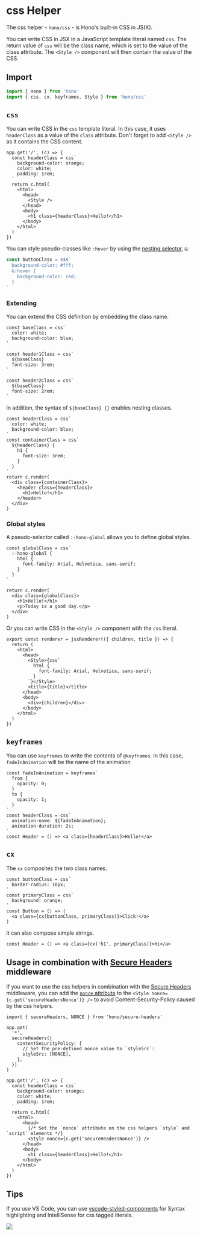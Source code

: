 # css Helper

The css helper - `hono/css` - is Hono's built-in CSS in JS(X).

You can write CSS in JSX in a JavaScript template literal named `css`. The return value of `css` will be the class name, which is set to the value of the class attribute. The `<Style />` component will then contain the value of the CSS.

## Import

```ts
import { Hono } from 'hono'
import { css, cx, keyframes, Style } from 'hono/css'
```

## `css` <Badge style="vertical-align: middle;" type="warning" text="Experimental" />

You can write CSS in the `css` template literal. In this case, it uses `headerClass` as a value of the `class` attribute. Don't forget to add `<Style />` as it contains the CSS content.

```ts{10,13}
app.get('/', (c) => {
  const headerClass = css`
    background-color: orange;
    color: white;
    padding: 1rem;
  `
  return c.html(
    <html>
      <head>
        <Style />
      </head>
      <body>
        <h1 class={headerClass}>Hello!</h1>
      </body>
    </html>
  )
})
```

You can style pseudo-classes like `:hover` by using the [nesting selector](https://developer.mozilla.org/en-US/docs/Web/CSS/Nesting_selector), `&`:

```ts
const buttonClass = css`
  background-color: #fff;
  &:hover {
    background-color: red;
  }
`
```

### Extending

You can extend the CSS definition by embedding the class name.

```tsx
const baseClass = css`
  color: white;
  background-color: blue;
`

const header1Class = css`
  ${baseClass}
  font-size: 3rem;
`

const header2Class = css`
  ${baseClass}
  font-size: 2rem;
`
```

In addition, the syntax of `${baseClass} {}` enables nesting classes.

```tsx
const headerClass = css`
  color: white;
  background-color: blue;
`
const containerClass = css`
  ${headerClass} {
    h1 {
      font-size: 3rem;
    }
  }
`
return c.render(
  <div class={containerClass}>
    <header class={headerClass}>
      <h1>Hello!</h1>
    </header>
  </div>
)
```

### Global styles

A pseudo-selector called `:-hono-global` allows you to define global styles.

```tsx
const globalClass = css`
  :-hono-global {
    html {
      font-family: Arial, Helvetica, sans-serif;
    }
  }
`

return c.render(
  <div class={globalClass}>
    <h1>Hello!</h1>
    <p>Today is a good day.</p>
  </div>
)
```

Or you can write CSS in the `<Style />` component with the `css` literal.

```tsx
export const renderer = jsxRenderer(({ children, title }) => {
  return (
    <html>
      <head>
        <Style>{css`
          html {
            font-family: Arial, Helvetica, sans-serif;
          }
        `}</Style>
        <title>{title}</title>
      </head>
      <body>
        <div>{children}</div>
      </body>
    </html>
  )
})
```

## `keyframes` <Badge style="vertical-align: middle;" type="warning" text="Experimental" />

You can use `keyframes` to write the contents of `@keyframes`. In this case, `fadeInAnimation` will be the name of the animation

```tsx
const fadeInAnimation = keyframes`
  from {
    opacity: 0;
  }
  to {
    opacity: 1;
  }
`
const headerClass = css`
  animation-name: ${fadeInAnimation};
  animation-duration: 2s;
`
const Header = () => <a class={headerClass}>Hello!</a>
```

## `cx` <Badge style="vertical-align: middle;" type="warning" text="Experimental" />

The `cx` composites the two class names.

```tsx
const buttonClass = css`
  border-radius: 10px;
`
const primaryClass = css`
  background: orange;
`
const Button = () => (
  <a class={cx(buttonClass, primaryClass)}>Click!</a>
)
```

It can also compose simple strings.

```tsx
const Header = () => <a class={cx('h1', primaryClass)}>Hi</a>
```

## Usage in combination with [Secure Headers](/docs/middleware/builtin/secure-headers) middleware

If you want to use the css helpers in combination with the [Secure Headers](/docs/middleware/builtin/secure-headers) middleware, you can add the [`nonce` attribute](https://developer.mozilla.org/en-US/docs/Web/HTML/Global_attributes/nonce) to the `<Style nonce={c.get('secureHeadersNonce')} />` to avoid Content-Security-Policy caused by the css helpers.

```tsx{8,23}
import { secureHeaders, NONCE } from 'hono/secure-headers'

app.get(
  '*',
  secureHeaders({
    contentSecurityPolicy: {
      // Set the pre-defined nonce value to `styleSrc`:
      styleSrc: [NONCE],
    },
  })
)

app.get('/', (c) => {
  const headerClass = css`
    background-color: orange;
    color: white;
    padding: 1rem;
  `
  return c.html(
    <html>
      <head>
        {/* Set the `nonce` attribute on the css helpers `style` and `script` elements */}
        <Style nonce={c.get('secureHeadersNonce')} />
      </head>
      <body>
        <h1 class={headerClass}>Hello!</h1>
      </body>
    </html>
  )
})
```

## Tips

If you use VS Code, you can use [vscode-styled-components](https://marketplace.visualstudio.com/items?itemName=styled-components.vscode-styled-components) for Syntax highlighting and IntelliSense for css tagged literals.

![](/images/css-ss.png)
